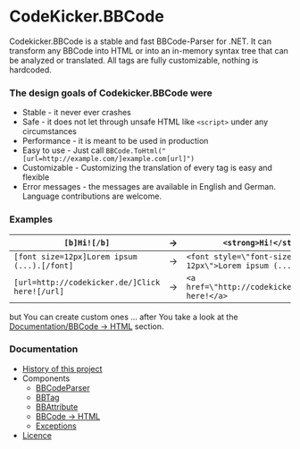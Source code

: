 # CodeKicker.BBCode

Codekicker.BBCode is a stable and fast BBCode-Parser for .NET. It can transform any BBCode into HTML or into an in-memory syntax tree that can be analyzed or translated. All tags are fully customizable, nothing is hardcoded.

### The design goals of Codekicker.BBCode were

- Stable - it never ever crashes
- Safe - it does not let through unsafe HTML like `<script>` under any circumstances
- Performance - it is meant to be used in production
- Easy to use - Just call `BBCode.ToHtml("[url=http://example.com/]example.com[url]")`
- Customizable - Customizing the translation of every tag is easy and flexible
- Error messages - the messages are available in English and German. Language contributions are welcome.

### Examples

| `[b]Hi![/b]`                                   | -> | `<strong>Hi!</strong>`                                      |
|------------------------------------------------|----|-------------------------------------------------------------|
| `[font size=12px]Lorem ipsum (...).[/font]`    | -> | `<font style=\"font-size: 12px\">Lorem ipsum (...).</font>` |
| `[url=http://codekicker.de/]Click here![/url]` | -> | `<a href=\"http://codekicker.de/\">Click here!</a>`         |

but You can create custom ones ... after You take a look at the [Documentation/BBCode -> HTML](docs/bbcode2html.md) section.

### Documentation

- [History of this project](docs/history.md)
- Components
  - [BBCodeParser](docs/bbcodeparser.md)
  - [BBTag](docs/bbtag.md)
  - [BBAttribute](docs/bbattribute.md)
  - [BBCode -> HTML](docs/bbcode2html.md)
  - [Exceptions](docs/exceptions.md)
- [Licence](docs/licence.md)
